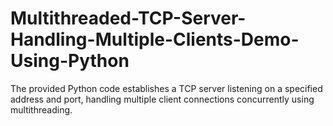 # Multithreaded-TCP-Server-Handling-Multiple-Clients-Demo-Using-Python
 The provided Python code establishes a TCP server listening on a specified address and port, handling multiple client connections concurrently using multithreading.
